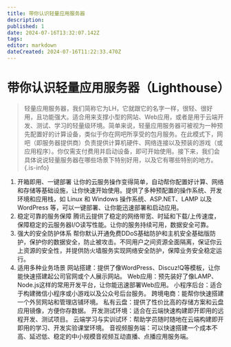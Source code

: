 ```yaml
---
title: 带你认识轻量应用服务器
description: 
published: 1
date: 2024-07-16T13:32:07.142Z
tags: 
editor: markdown
dateCreated: 2024-07-16T11:22:33.470Z
---
```


# 带你认识轻量应用服务器（Lighthouse）
> 轻量应用服务器，我们简称它为LH，它就跟它的名字一样，很轻、很好用，且功能强大。适合用来支撑小型的网站、Web应用，或者是用于云端开发、测试、学习的轻量级环境。简单来说，轻量应用服务器可被视为一种预先配置好的计算设备，类似于你在网吧所享受的包月服务。在此模式下，网吧（即服务器提供商）负责提供计算机硬件、网络连接以及预装的游戏（或应用程序）。你仅需支付费用并启动设备，即可开始使用。接下来，我们会具体说说轻量服务器在哪些场景下特别好用，以及它有哪些特别的地方。
{.is-info}

1. 开箱即用、一键部署
让你的云服务操作变得简单，自动帮你配置好计算、网络和存储等基础设施，让你快速开始使用。提供了多种预配置的操作系统、开发环境和应用栈，如 Linux 和 Windows 操作系统、ASP.NET、LAMP 以及 WordPress 等，可以一键部署、让你能迅速部署和启动应用。
2. 稳定可靠的服务保障
腾讯云提供了稳定的网络带宽、时延和下载/上传速度，保障稳定的云服务器I/O读写性能。让你的服务持续可用，数据安全可靠。
3. 强大的安全防护体系
帮你默认开通免费DDoS基础防护和主机安全基础版防护，保护你的数据安全，防止被攻击。不同用户之间资源全面隔离，保证你云上资源的安全性，并提供防火墙服务实现网络安全防护，保障业务安全稳定运行。
4. 适用多种业务场景
网站搭建：提供了像WordPress、Discuz!Q等模板，让你能快速搭建起公司官网或个人展示网站。
Web应用：预先装好了像LAMP、Node.js这样的常用开发平台，让你能迅速部署Web应用。
小程序后台：适合于构建微信小程序或小游戏以及公众号后台服务。
跨境电商：能帮你快速搭建一个外贸网站和管理店铺环境。
私有云盘：提供了性价比高的存储方案和云盘应用镜像，方便你存数据。
开发测试环境：适合在云端快速构建即开即用的远程开发、测试项目。
云端学习与实训试环：帮助学员随时随地在云端构建即开即用的学习、开发实验课堂环境。
音视频服务端：可以快速搭建一个成本不高、延迟低、稳定的中小规模音视频互动直播、点播应用服务端。